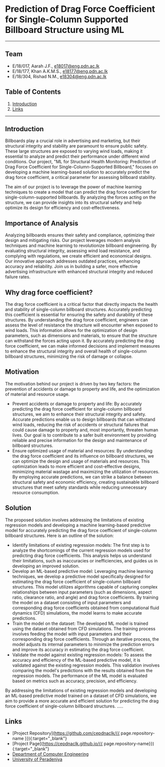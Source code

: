 <!-----
layout: home
permalink: index.html

# Please update this with your repository name and title
repository-name: eYY-XXX-project-template
title:
---
-->
[comment]: # "This is the standard layout for the project, but you can clean this and use your own template"

# Prediction of Drag Force Coefficient for Single-Column Supported Billboard Structure using ML
---

<!-- 
This is a sample image, to show how to add images to your page. To learn more options, please refer [this](https://projects.ce.pdn.ac.lk/docs/faq/how-to-add-an-image/)

![Sample Image](./images/sample.png)
 -->

## Team
-  E/18/017, Aarah J.F., [e18017@eng.pdn.ac.lk](mailto:e18017@eng.pdn.ac.lk)
-  E/18/177, Khan A.K.M.S., [e18177@eng.pdn.ac.lk](mailto:e18177@eng.pdn.ac.lk)
-  E/18/304, Rishad N.M., [e18304@eng.pdn.ac.lk](mailto:e18304@eng.pdn.ac.lk)

## Table of Contents
1. [Introduction](#introduction)
2. [Links](#links)

---
## Introduction

 Billboards play a crucial role in advertising and marketing, but their structural integrity and stability are paramount to ensure public safety. These large structures are exposed to varying wind loads, making it essential to analyze and predict their performance under different wind conditions. Our project, "ML for Structural Health Monitoring: Prediction of Drag Force Coefficient for Single-Column-Supported Billboard," focuses on developing a machine learning-based solution to accurately predict the drag force coefficient, a critical parameter for assessing billboard stability.

The aim of our project is to leverage the power of machine learning techniques to create a model that can predict the drag force coefficient for single-column-supported billboards. By analyzing the forces acting on the structure, we can provide insights into its structural safety and help optimize its design for efficiency and cost-effectiveness.

## Importance of Analysis

 Analyzing billboards ensures their safety and compliance, optimizing their design and mitigating risks. Our project leverages modern analysis techniques and machine learning to revolutionize billboard engineering. By evaluating structural integrity, assessing wind load resistance, and complying with regulations, we create efficient and economical designs. Our innovative approach addresses outdated practices, enhancing accuracy and reliability. Join us in building a safer, more effective advertising infrastructure with enhanced structural integrity and reduced failure rates.

## Why drag force coefficient?

 The drag force coefficient is a critical factor that directly impacts the health and stability of single-column billboard structures. Accurately predicting this coefficient is essential for ensuring the safety and durability of these structures. By understanding the drag force coefficient, engineers can assess the level of resistance the structure will encounter when exposed to wind loads. This information allows for the optimization of design parameters, such as dimensions and materials, to ensure that the structure can withstand the forces acting upon it. By accurately predicting the drag force coefficient, we can make informed decisions and implement measures to enhance the structural integrity and overall health of single-column billboard structures, minimizing the risk of damage or collapse.
 
## Motivation

 The motivation behind our project is driven by two key factors: the prevention of accidents or damage to property and life, and the optimization of material and resource usage.
<ul>
<li>Prevent accidents or damage to property and life: By accurately predicting the drag force coefficient for single-column billboard structures, we aim to enhance their structural integrity and safety. Accurate predictions enable us to design billboards that can withstand wind loads, reducing the risk of accidents or structural failures that could cause damage to property and, most importantly, threaten human lives. Our goal is to contribute to a safer built environment by providing reliable and precise information for the design and maintenance of billboard structures.</li>

<li>Ensure optimized usage of material and resources: By understanding the drag force coefficient and its influence on billboard structures, we can optimize the design and usage of materials and resources. This optimization leads to more efficient and cost-effective designs, minimizing material wastage and maximizing the utilization of resources. By employing accurate predictions, we can strike a balance between structural safety and economic efficiency, creating sustainable billboard structures that meet safety standards while reducing unnecessary resource consumption.</li></ul>
 

## Solution
 
 The proposed solution involves addressing the limitations of existing regression models and developing a machine learning-based predictive model for accurately predicting the drag force coefficient of single-column billboard structures. Here is an outline of the solution:
<ul>
<li>Identify limitations of existing regression models: The first step is to analyze the shortcomings of the current regression models used for predicting drag force coefficients. This analysis helps us understand their limitations, such as inaccuracies or inefficiencies, and guides us in developing an improved solution.</li>

<li>Develop an ML-based predictive model: Leveraging machine learning techniques, we develop a predictive model specifically designed for estimating the drag force coefficient of single-column billboard structures. This model utilizes algorithms capable of capturing complex relationships between input parameters (such as dimensions, aspect ratio, clearance ratio, and angle) and drag force coefficients. By training the model on a dataset consisting of input parameters and corresponding drag force coefficients obtained from computational fluid dynamics (CFD) simulations, the model learns to make accurate predictions.</li>

<li>Train the model on the dataset: The developed ML model is trained using the dataset obtained from CFD simulations. The training process involves feeding the model with input parameters and their corresponding drag force coefficients. Through an iterative process, the model adjusts its internal parameters to minimize the prediction errors and improve its accuracy in estimating the drag force coefficient.</li>

<li>Validate the model against existing regression models: To assess the accuracy and efficiency of the ML-based predictive model, it is validated against the existing regression models. This validation involves comparing the model's predictions with the results obtained from the regression models. The performance of the ML model is evaluated based on metrics such as accuracy, precision, and efficiency.</li></ul>

By addressing the limitations of existing regression models and developing an ML-based predictive model trained on a dataset of CFD simulations, we aim to provide a more accurate and efficient solution for predicting the drag force coefficient of single-column billboard structures.
.....

## Links

- [Project Repository](https://github.com/cepdnaclk/{{ page.repository-name }}){:target="_blank"}
- [Project Page](https://cepdnaclk.github.io/{{ page.repository-name}}){:target="_blank"}
- [Department of Computer Engineering](http://www.ce.pdn.ac.lk/)
- [University of Peradeniya](https://eng.pdn.ac.lk/)


[//]: # (Please refer this to learn more about Markdown syntax)
[//]: # (https://github.com/adam-p/markdown-here/wiki/Markdown-Cheatsheet)

